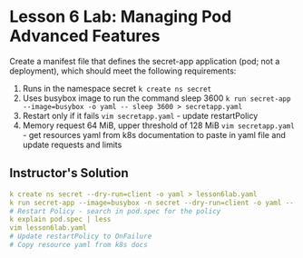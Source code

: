 # Lesson 6 Lab: Managing Pod Advanced Features

Create a manifest file that defines the secret-app application (pod; not a deployment), which should meet the following requirements:

1. Runs in the namespace secret
   `k create ns secret`
3. Uses busybox image to run the command sleep 3600
   `k run secret-app --image=busybox -o yaml -- sleep 3600 > secretapp.yaml`
5. Restart only if it fails
   `vim secretapp.yaml` - update restartPolicy
7. Memory request 64 MiB, upper threshold of 128 MiB
   `vim secretapp.yaml` - get resources yaml from k8s documentation to paste in yaml file and update requests and limits

## Instructor's Solution

```yaml
k create ns secret --dry-run=client -o yaml > lesson6lab.yaml
k run secret-app --image=busybox -n secret --dry-run=client -o yaml -- sleep 3600 >> lesson6lab.yaml
# Restart Policy - search in pod.spec for the policy
k explain pod.spec | less
vim lesson6lab.yaml
# Update restartPolicy to OnFailure
# Copy resource yaml from k8s docs
```

